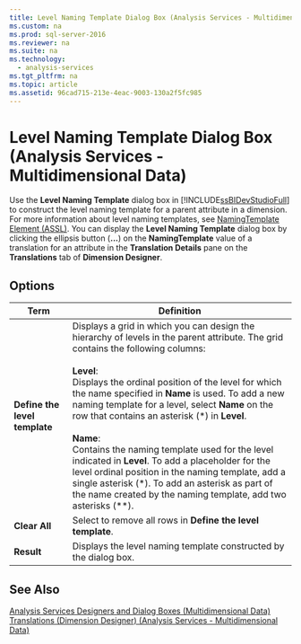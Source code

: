 ```yaml
---
title: Level Naming Template Dialog Box (Analysis Services - Multidimensional Data)
ms.custom: na
ms.prod: sql-server-2016
ms.reviewer: na
ms.suite: na
ms.technology: 
  - analysis-services
ms.tgt_pltfrm: na
ms.topic: article
ms.assetid: 96cad715-213e-4eac-9003-130a2f5fc985
---
```

# Level Naming Template Dialog Box (Analysis Services - Multidimensional Data)
  Use the **Level Naming Template** dialog box in [!INCLUDE[ssBIDevStudioFull](../../Topics/TopicNameContainA/includes/ssBIDevStudioFull_md.md)] to construct the level naming template for a parent attribute in a dimension. For more information about level naming templates, see [NamingTemplate Element &#40;ASSL&#41;](../Topic/NamingTemplate%20Element%20\(ASSL\).md). You can display the **Level Naming Template** dialog box by clicking the ellipsis button (**...**) on the **NamingTemplate** value of a translation for an attribute in the **Translation Details** pane on the **Translations** tab of **Dimension Designer**.  
  
## Options  
  
|Term|Definition|  
|----------|----------------|  
|**Define the level template**|Displays a grid in which you can design the hierarchy of levels in the parent attribute. The grid contains the following columns:<br /><br /> **Level**:<br />                      Displays the ordinal position of the level for which the name specified in **Name** is used. To add a new naming template for a level, select **Name** on the row that contains an asterisk (\*) in **Level**.<br /><br /> **Name**:<br />                      Contains the naming template used for the level indicated in **Level**. To add a placeholder for the level ordinal position in the naming template, add a single asterisk (*). To add an asterisk as part of the name created by the naming template, add two asterisks (\*\*).|  
|**Clear All**|Select to remove all rows in **Define the level template**.|  
|**Result**|Displays the level naming template constructed by the dialog box.|  
  
## See Also  
 [Analysis Services Designers and Dialog Boxes &#40;Multidimensional Data&#41;](../../Topics/TopicNameNotContainA/Analysis-Services-Designers-and-Dialog-Boxes--Multidimensional-Data-.md)   
 [Translations &#40;Dimension Designer&#41; &#40;Analysis Services - Multidimensional Data&#41;](../../Topics/TopicNameNotContainA/Translations--Dimension-Designer---Analysis-Services---Multidimensional-Data-.md)  
  
  